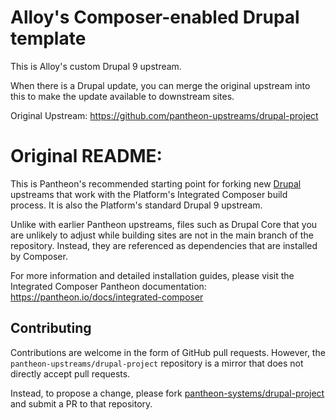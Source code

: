 # Alloy's Composer-enabled Drupal template

This is Alloy's custom Drupal 9 upstream.

When there is a Drupal update, you can merge the original upstream into this
to make the update available to downstream sites.

Original Upstream: https://github.com/pantheon-upstreams/drupal-project

# Original README:

This is Pantheon's recommended starting point for forking new [Drupal](https://www.drupal.org/) upstreams
that work with the Platform's Integrated Composer build process. It is also the
Platform's standard Drupal 9 upstream.

Unlike with earlier Pantheon upstreams, files such as Drupal Core that you are
unlikely to adjust while building sites are not in the main branch of the 
repository. Instead, they are referenced as dependencies that are installed by
Composer.

For more information and detailed installation guides, please visit the
Integrated Composer Pantheon documentation: https://pantheon.io/docs/integrated-composer

## Contributing

Contributions are welcome in the form of GitHub pull requests. However, the
`pantheon-upstreams/drupal-project` repository is a mirror that does not
directly accept pull requests.

Instead, to propose a change, please fork [pantheon-systems/drupal-project](https://github.com/pantheon-systems/drupal-project)
and submit a PR to that repository.
